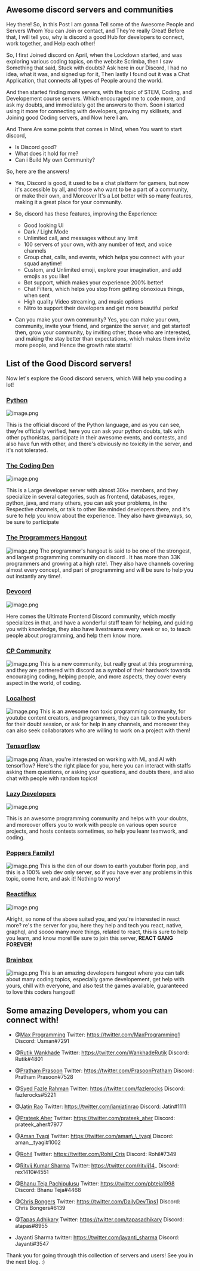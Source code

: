 ## Awesome discord servers and communities

Hey there! So, in this Post I am gonna Tell some of the Awesome People and Servers Whom You can Join or contact, and They're really Great! Before that, I will tell you, why is discord a good Hub for developers to connect, work together, and Help each other!

So, I first Joined discord on April, when the Lockdown started, and was exploring various coding topics, on the website Scrimba, then I saw Something that said, Stuck with doubts? Ask here in our Discord, I had no idea, what it was, and signed up for it, Then lastly I found out it was a Chat Application, that connects all types of People around the world.

And then started finding more servers, with the topic of STEM, Coding, and Developement course servers. Which encouraged me to code more, and ask my doubts, and immediately got the answers to them. Soon i started using it more for connecting with developers, growing my skillsets, and Joining good Coding servers, and Now here I am.

And There Are some points that comes in Mind, when You want to start discord, 
- Is Discord good?
- What does it hold for me?
- Can i Build My own Community?

So, here are the answers!

- Yes, Discord is good, it used to be a chat platform for gamers, but now it's accessible by all, and those who want to be a part of a community, or make their own, and Moreover It's a Lot better with so many features, making it a great place for your community.

- So, discord has these features, improving the Experience:
    - Good looking UI
    - Dark / Light Mode
    - Unlimited call, and messages without any limit
    - 100 servers of your own, with any number of text, and voice channels
    - Group chat, calls, and events, which helps you connect with your squad anytime!
    - Custom, and Unlimited emoji, explore your imagination, and add emojis as you like!
    - Bot support, which makes your experience 200% better!
    - Chat Filters, which helps you stop from getting obnoxious things, when sent
    - High quality Video streaming, and music options
    - Nitro to support their developers and get more beautiful perks!

- Can you make your own community?
 Yes, you can make your own, community, invite your friend, and organize the server, and get started! then, grow your community, by inviting other, those who are interested, and making the stay better than expectations, which makes them invite more people, and Hence the growth rate starts!

## List of the Good Discord servers!
Now let's explore the Good discord servers, which Will help you coding a lot!

### [Python](https://discord.gg/python)

![image.png](https://cdn.hashnode.com/res/hashnode/image/upload/v1599031742903/l4_92ohfP.png)

This is the official discord of the Python language, and as you can see, they're officially verified, here you can ask your python doubts, talk with other pythonistas, participate in their awesome events, and contests, and also have fun with other, and there's obviously no toxicity in the server, and it's not tolerated.

### [The Coding Den](https://discord.gg/code)

![image.png](https://cdn.hashnode.com/res/hashnode/image/upload/v1599032190217/fOHxlK2DO.png)

This is a Large developer server with almost 30k+ members, and they specialize in several categories, such as frontend, databases, regex, python, java, and many others, you can ask your problems, in the Respective channels, or talk to other like minded developers there, and it's sure to help you know about the experience.
They also have giveaways, so, be sure to participate

### [The Programmers Hangout](https://discord.gg/programming)

![image.png](https://cdn.hashnode.com/res/hashnode/image/upload/v1599032320882/QmLJxV_ZC.png)
The programmer's hangout is said to be one of the strongest, and largest programming community on discord . It has more than 33K programmers and growing at a high rate!. They also have channels covering almost every concept, and part of programming and will be sure to help you out instantly any time!.

### [Devcord](https://discord.gg/devcord)

![image.png](https://cdn.hashnode.com/res/hashnode/image/upload/v1599032475669/nB2Im8Lpw.png)

Here comes the Ultimate Frontend Discord community, which mostly specializes in that, and have a wonderful staff team for helping, and guiding you with knowledge, they also have livestreams every week or so, to teach people about programming, and help them know more.

### [CP Community](https://discord.gg/qH5UpWN)

![image.png](https://cdn.hashnode.com/res/hashnode/image/upload/v1599032620959/BV6ONbH5M.png)
This is a new community, but really great at this programming, and they are partnered with discord as a symbol of their hardwork towards encouraging coding, helping people, and more aspects, they cover every aspect in the world, of coding.

### [Localhost](https://discord.gg/developers)
![image.png](https://cdn.hashnode.com/res/hashnode/image/upload/v1599032664014/rAkPPieNJ.png)
This is an awesome non toxic programming community, for youtube content creators, and programmers, they can talk to the youtubers for their doubt session, or ask for help in any channels, and moreover they can also seek collaborators who are willing to work on a project with them!

### [Tensorflow]( https://discord.gg/KNm5Epj)

![image.png](https://cdn.hashnode.com/res/hashnode/image/upload/v1599032838065/3Lowu5462.png)
Ahan, you're interested on working with ML and AI with tensorflow? Here's the right place for you, here you can interact with staffs asking them questions, or asking your questions, and doubts there, and also chat with people with random topics!

### [Lazy Developers](https://discord.gg/ygTXw6d)

![image.png](https://cdn.hashnode.com/res/hashnode/image/upload/v1599038193784/JT9DB2gjY.png)

This is an awesome programming community and helps with your doubts, and moreover offers you to work with people on various open source projects, and hosts contests sometimes, so help you leanr teamwork, and coding.

### [Poppers Family!](https://discord.gg/DPWnC6v)

![image.png](https://cdn.hashnode.com/res/hashnode/image/upload/v1599033074685/cvezPusQd.png)
This is the den of our down to earth youtuber florin pop, and this is a 100% web dev only server, so if you have ever any problems in this topic, come here, and ask it! Nothing to worry!

### [Reactiflux](https://discord.gg/reactiflux)

![image.png](https://cdn.hashnode.com/res/hashnode/image/upload/v1599041058994/Iw6kq0T-j.png)

Alright, so none of the above suited you, and you're interested in react more? re's the server for you, here they help and tech you react, native, graphql, and soooo many more things, related to react, this is sure to help you learn, and know more! Be sure to join this server, **REACT GANG FOREVER!**

### [Brainbox](https://discord.gg/brainbox)

![image.png](https://cdn.hashnode.com/res/hashnode/image/upload/v1599034772632/qFnN2aI8k.png)
This is an amazing developers hangout where you can talk about many coding topics, especially game developement, get help with yours, chill with everyone, and also test the games available, guaranteeed to love this coders hangout!

## Some amazing Developers, whom you can connect with!

- @[Max Programming](@usmanwrites)
Twitter: https://twitter.com/MaxProgramming1
Discord: Usman#7291

- @[Rutik Wankhade](@rutikwankhade)
Twitter: https://twitter.com/WankhadeRutik
Discord: Rutik#4801

- @[Pratham Prasoon](@PPratham)
Twitter: https://twitter.com/PrasoonPratham
Discord: Pratham Prasoon#7528

- @[Syed Fazle Rahman](@fazlerocks)
Twitter: https://twitter.com/fazlerocks
Discord: fazlerocks#5221

- @[Jatin Rao](@jatinrao)
Twitter: https://twitter.com/iamjatinrao
Discord: Jatin#1111

- @[Prateek Aher](@prateek_aher)
Twitter: https://twitter.com/prateek_aher
Discord: prateek_aher#7977

- @[Aman Tyagi](@aman__tyagi)
Twitter: https://twitter.com/aman\_\_tyagi
Discord: aman\_\_tyagi#1002

- @[Rohil](@Rohil)
Twitter: https://twitter.com/Rohil_Cris
Discord: Rohil#7349

- @[Ritvij Kumar Sharma](@ritvij14)
Twitter: https://twitter.com/ritvij14_
Discord: rex1410#4551

- @[Bhanu Teja Pachipulusu](@pbteja1998)
Twitter: https://twitter.com/pbteja1998
Discord: Bhanu Teja#4468

- @[Chris Bongers](@dailydevtips)
Twitter: https://twitter.com/DailyDevTips1
Discord: Chris Bongers#6139

- @[Tapas Adhikary](@atapas)
Twitter: https://twitter.com/tapasadhikary
Discord: atapas#8955

- Jayanti Sharma
twitter: https://twitter.com/jayanti_sharma
Discord: Jayanti#3547

Thank you for going through this collection of servers and users! See you in the next blog. :)


